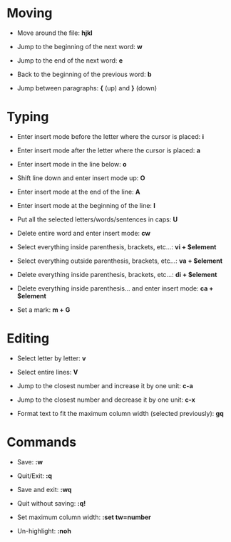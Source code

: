 
<!---
██╗  ██╗ ██████╗ ██╗    ██╗    ████████╗ ██████╗     ██╗   ██╗██╗███╗   ███╗
██║  ██║██╔═══██╗██║    ██║    ╚══██╔══╝██╔═══██╗    ██║   ██║██║████╗ ████║
███████║██║   ██║██║ █╗ ██║       ██║   ██║   ██║    ██║   ██║██║██╔████╔██║
██╔══██║██║   ██║██║███╗██║       ██║   ██║   ██║    ╚██╗ ██╔╝██║██║╚██╔╝██║
██║  ██║╚██████╔╝╚███╔███╔╝       ██║   ╚██████╔╝     ╚████╔╝ ██║██║ ╚═╝ ██║
╚═╝  ╚═╝ ╚═════╝  ╚══╝╚══╝        ╚═╝    ╚═════╝       ╚═══╝  ╚═╝╚═╝     ╚═╝
-->

# Moving

* Move around the file: **hjkl**

* Jump to the beginning of the next word: **w**

* Jump to the end of the next word: **e**

* Back to the beginning of the previous word: **b**

* Jump between paragraphs: **{** (up) and **}** (down)


# Typing

* Enter insert mode before the letter where the cursor is placed: **i**

* Enter insert mode after the letter where the cursor is placed: **a**

* Enter insert mode in the line below: **o**

* Shift line down and enter insert mode up: **O**

* Enter insert mode at the end of the line: **A**

* Enter insert mode at the beginning of the line: **I**

* Put all the selected letters/words/sentences in caps: **U**

* Delete entire word and enter insert mode: **cw**

* Select everything inside parenthesis, brackets, etc...: **vi + \$element**

* Select everything outside parenthesis, brackets, etc...: **va + \$element**

* Delete everything inside parenthesis, brackets, etc...: **di + \$element**

* Delete everything inside parenthesis... and enter insert mode: **ca + \$element**

* Set a mark: **m + G**

# Editing

* Select letter by letter: **v**

* Select entire lines: **V**

* Jump to the closest number and increase it by one unit: **c-a**

* Jump to the closest number and decrease it by one unit: **c-x**

* Format text to fit the maximum column width (selected previously): **gq**

# Commands

* Save: **:w**

* Quit/Exit: **:q**

* Save and exit: **:wq**

* Quit without saving: **:q!**

* Set maximum column width: **:set tw=number**

* Un-highlight: **:noh**
